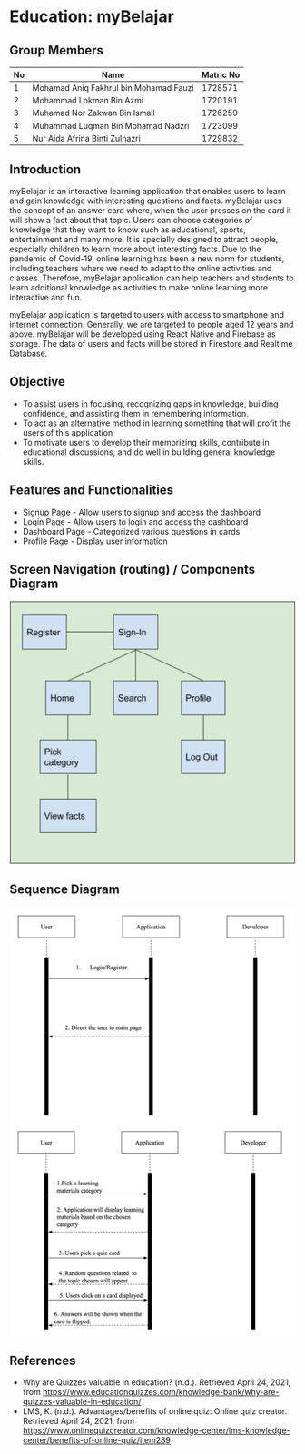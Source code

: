 # Education: myBelajar

## Group Members
No | Name | Matric No
--- | --- | ---
1 | Mohamad Aniq Fakhrul bin Mohamad Fauzi | 1728571
2 | Mohammad Lokman Bin Azmi | 1720191
3 | Muhamad Nor Zakwan Bin Ismail | 1726259
4 | Muhammad Luqman Bin Mohamad Nadzri | 1723099
5 | Nur Aida Afrina Binti Zulnazri | 1729832

## Introduction 
myBelajar is an interactive learning application that enables users to learn and gain knowledge with interesting questions and facts. myBelajar uses the concept of an answer card where, when the user presses on the card it will show a fact about that topic. Users can choose categories of knowledge that they want to know such as educational, sports, entertainment and many more. It is specially designed to attract people, especially children to learn more about interesting facts. Due to the pandemic of Covid-19, online learning has been a new norm for students, including teachers where we need to adapt to the online activities and classes. Therefore, myBelajar application can help teachers and students to learn additional knowledge as activities to make online learning more interactive and fun.

myBelajar application is targeted to users with access to smartphone and internet connection. Generally, we are targeted to people aged 12 years and above. myBelajar will be developed using React Native and Firebase as storage. The data of users and facts will be stored in Firestore and Realtime Database.

## Objective
* To assist users in focusing, recognizing gaps in knowledge, building confidence, and assisting them in remembering information.
* To act as an alternative method in learning something that will profit the users of this application
* To motivate users to develop their memorizing skills, contribute in educational discussions, and do well in building general knowledge skills.

## Features and Functionalities
* Signup Page - Allow users to signup and access the dashboard
* Login Page - Allow users to login and access the dashboard
* Dashboard Page - Categorized various questions in cards
* Profile Page - Display user information

## Screen Navigation (routing) / Components Diagram
![routing\_diagram](images/routing_diagram.png)

## Sequence Diagram
![sequence1\_diagram](images/seq1.png)
![sequence2\_diagram](images/seq2.png)

## References
* Why are Quizzes valuable in education? (n.d.). Retrieved April 24, 2021, from https://www.educationquizzes.com/knowledge-bank/why-are-quizzes-valuable-in-education/
* LMS, K. (n.d.). Advantages/benefits of online quiz: Online quiz creator. Retrieved April 24, 2021, from https://www.onlinequizcreator.com/knowledge-center/lms-knowledge-center/benefits-of-online-quiz/item289
